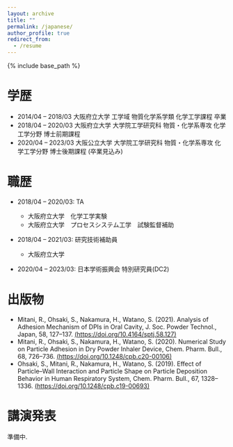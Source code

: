 ```yaml
---
layout: archive
title: ""
permalink: /japanese/
author_profile: true
redirect_from:
  - /resume
---
```


{% include base_path %}

学歴
======
* 2014/04 – 2018/03 大阪府立大学 工学域 物質化学系学類 化学工学課程 卒業
* 2018/04 – 2020/03 大阪府立大学 大学院工学研究科 物質・化学系専攻 化学工学分野 博士前期課程
* 2020/04 – 2023/03 大阪公立大学 大学院工学研究科 物質・化学系専攻 化学工学分野 博士後期課程 (卒業見込み)

職歴
======
* 2018/04 – 2020/03: TA
  * 大阪府立大学　化学工学実験
  * 大阪府立大学　プロセスシステム工学　試験監督補助

* 2018/04 – 2021/03: 研究技術補助員
  * 大阪府立大学  

* 2020/04 – 2023/03: 日本学術振興会 特別研究員(DC2)
 
  
出版物
======
* Mitani, R., Ohsaki, S., Nakamura, H., Watano, S. (2021). Analysis of Adhesion Mechanism of DPIs in Oral Cavity, J. Soc. Powder Technol., Japan, 58, 127–137. [(https://doi.org/10.4164/sptj.58.127)](https://doi.org/10.4164/sptj.58.127)  
* Mitani, R., Ohsaki, S., Nakamura, H., Watano, S. (2020). Numerical Study on Particle Adhesion in Dry Powder Inhaler Device, Chem. Pharm. Bull., 68, 726–736. [(https://doi.org/10.1248/cpb.c20-00106)](https://doi.org/10.1248/cpb.c20-00106)  
* Ohsaki, S., Mitani, R., Nakamura, H., Watano, S. (2019). Effect of Particle–Wall Interaction and Particle Shape on Particle Deposition Behavior in Human Respiratory System, Chem. Pharm. Bull., 67, 1328–1336. [(https://doi.org/10.1248/cpb.c19-00693)](https://doi.org/10.1248/cpb.c19-00693)  
  
講演発表
======
準備中.  
  

  
